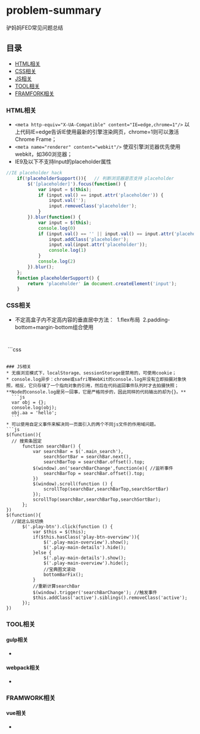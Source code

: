 # problem-summary
驴妈妈FED常见问题总结

## 目录

* [HTML相关](#html相关)
* [CSS相关](#css相关)
* [JS相关](#js相关)
* [TOOL相关](#tool相关)
* [FRAMFORK相关](#framwork相关)

### HTML相关
* `<meta http-equiv="X-UA-Compatible" content="IE=edge,chrome=1"/>` 以上代码IE=edge告诉IE使用最新的引擎渲染网页，chrome=1则可以激活Chrome Frame；
* `<meta name="renderer" content="webkit"/>` 使双引擎浏览器优先使用webkit，如360浏览器；
* IE9及以下不支持Input的placeholder属性
```js
//IE placeholder hack
    if(!placeholderSupport()){   // 判断浏览器是否支持 placeholder
        $('[placeholder]').focus(function() {
            var input = $(this);
            if (input.val() == input.attr('placeholder')) {
                input.val('');
                input.removeClass('placeholder');
            }
        }).blur(function() {
            var input = $(this);
            console.log(0)
            if (input.val() == '' || input.val() == input.attr('placeholder')) {
                input.addClass('placeholder');
                input.val(input.attr('placeholder'));
                console.log(1)
            }
            console.log(2)
        }).blur();
    };
    function placeholderSupport() {
        return 'placeholder' in document.createElement('input');
    }
```
### CSS相关
* 不定高盒子内不定高内容的垂直居中方法：
  1.flex布局
  2.padding-bottom+margin-bottom组合使用
  ```html
    
  ```
  ```css
    
  ```

### JS相关
* 无痕浏览模式下，localStorage、sessionStorage是禁用的，可使用cookie；
* console.log异步：chrome或safri等WebKit的console.log并没有立即拍摄对象快照，相反，它只存储了一个指向对象的引用，然后在代码返回事件队列时才去拍摄快照；**Node的console.log是另一回事，它是严格同步的，因此同样的代码输出的却为{}。**
    ```js
    var obj = {};
    console.log(obj);
    obj.aa = 'hello';
    ```
* 可以使用自定义事件来解决同一页面引入的两个不同js文件的作用域问题。
```js
$(function(){
    // 搜索条固定
        function searchBar() {
            var searchBar = $('.main_search'),
                searchSortBar = searchBar.next(),
                searchBarTop = searchBar.offset().top;
            $(window).on('searchBarChange',function(e){ //监听事件
                searchBarTop = searchBar.offset().top;
            })
            $(window).scroll(function () {
                scrollTop(searchBar,searchBarTop,searchSortBar)
            });
            scrollTop(searchBar,searchBarTop,searchSortBar);
        };
})
$(function(){
    //就这么玩切换
        $('.play-btn').click(function () {
            var $this = $(this);
            if($this.hasClass('play-btn-overview')){
                $('.play-main-overview').show();
                $('.play-main-details').hide();
            }else {
                $('.play-main-details').show();
                $('.play-main-overview').hide();
                //宝典图文滚动
                bottomBarFix();
            }
            //重新计算searchBar
            $(window).trigger('searchBarChange'); //触发事件
            $this.addClass('active').siblings().removeClass('active');
        });
})
```

### TOOL相关
#### gulp相关
* 

#### webpack相关
* 

### FRAMWORK相关
#### vue相关
* 
